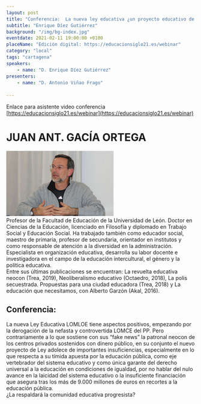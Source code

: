 ```yaml
---
layout: post
title: "Conferencia:  La nueva ley educativa ¿un proyecto educativo de cohesión y justicia social?"
subtitle: "Enrique Díez Gutiérrez"
background: "/img/bg-index.jpg"
eventdate: 2021-02-11 19:00:00 +0100
placeName: "Edición digital: https://educacionsiglo21.es/webinar"
category: "local"
tags: "cartagena"
speakers:
    - name: "D. Enrique Díez Gutiérrez"
presenters:
    - name: "D. Antonio Viñao Frago"
   
---
```

Enlace para asistente video conferencia [https://educacionsiglo21.es/webinar](https://educacionsiglo21.es/webinar)  



# JUAN ANT. GACÍA ORTEGA 
![cartel](/img/posts/diezgutierrez.png)  
Profesor de la Facultad de Educación de la Universidad de León. Doctor en Ciencias de la Educación, licenciado en Filosofía y diplomado en Trabajo Social y Educación Social. Ha trabajado también como educador social, maestro de primaria, profesor de secundaria, orientador en institutos y como responsable de atención a la diversidad en la administración. Especialista en organización educativa, desarrolla su labor docente e investigadora en el campo de la educación intercultural, el género y la política educativa.  
Entre sus últimas publicaciones se encuentran: La revuelta educativa neocon (Trea, 2019), Neoliberalismo educativo (Octaedro, 2018), La polis secuestrada. Propuestas para una ciudad educadora (Trea, 2018) y La educación que necesitamos, con Alberto Garzón (Akal, 2016).


## Conferencia:  
La nueva Ley Educativa LOMLOE tiene aspectos positivos, empezando por la derogación de la nefasta y controvertida LOMCE del PP. Pero contrariamente a lo que sostiene con sus “fake news” la patronal neocon de los centros privados sostenidos con dinero público, en su conjunto el nuevo proyecto de Ley adolece de importantes insuficiencias, especialmente en lo que respecta a su tímida apuesta por la educación pública, como eje vertebrador del sistema educativo y como única garante del derecho universal a la educación en condiciones de igualdad, por no hablar del nulo avance en la laicidad del sistema educativo o la insuficiente financiación que asegura tras los más de 9.000 millones de euros en recortes a la educación pública.  
¿La respaldará la comunidad educativa progresista?
